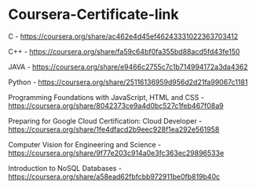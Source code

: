 # Coursera-Certificate-link

C - https://coursera.org/share/ac462e4d45ef46243331022363703412

C++  - https://coursera.org/share/fa59c64bf0fa355bd88acd5fd43fe150

JAVA - https://coursera.org/share/e9466c2755c7c1b714994172a3da4362

Python - https://coursera.org/share/25116136959d956d2d21fa99067c1181

Programming Foundations with JavaScript, HTML and CSS - https://coursera.org/share/8042373ce9a4d0bc527c1feb467f08a9

Preparing for Google Cloud Certification: Cloud Developer - https://coursera.org/share/1fe4dfacd2b9eec928f1ea292e561958

Computer Vision for Engineering and Science - https://coursera.org/share/9f77e203c914a0e3fc363ec29896533e

Introduction to NoSQL Databases - https://coursera.org/share/a58ead62fbfcbb972911be0fb819b40c

